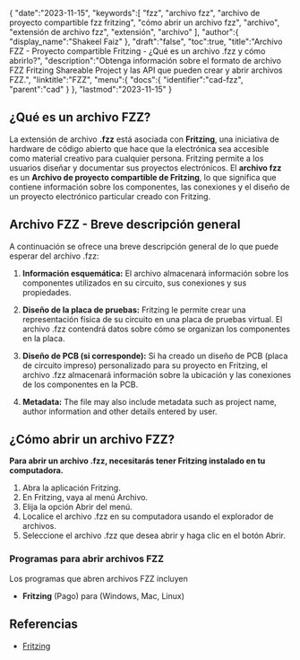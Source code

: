 {
   "date":"2023-11-15",
   "keywords":[
"fzz",
"archivo fzz",
"archivo de proyecto compartible fzz fritzing",
"cómo abrir un archivo fzz",
"archivo",
"extensión de archivo fzz",
"extensión",
"archivo"
],
   "author":{
      "display_name":"Shakeel Faiz"
},
   "draft":"false",
   "toc":true,
   "title":"Archivo FZZ - Proyecto compartible Fritzing - ¿Qué es un archivo .fzz y cómo abrirlo?",
   "description":"Obtenga información sobre el formato de archivo FZZ Fritzing Shareable Project y las API que pueden crear y abrir archivos FZZ.",
   "linktitle":"FZZ",
   "menu":{
      "docs":{
         "identifier":"cad-fzz",
         "parent":"cad"
}
},
   "lastmod":"2023-11-15"
}

## ¿Qué es un archivo FZZ?

La extensión de archivo **.fzz** está asociada con **Fritzing**, una iniciativa de hardware de código abierto que hace que la electrónica sea accesible como material creativo para cualquier persona. Fritzing permite a los usuarios diseñar y documentar sus proyectos electrónicos. El **archivo fzz** es un **Archivo de proyecto compartible de Fritzing**, lo que significa que contiene información sobre los componentes, las conexiones y el diseño de un proyecto electrónico particular creado con Fritzing.

## Archivo FZZ - Breve descripción general

A continuación se ofrece una breve descripción general de lo que puede esperar del archivo .fzz:

1.  **Información esquemática:** El archivo almacenará información sobre los componentes utilizados en su circuito, sus conexiones y sus propiedades.
    
2.  **Diseño de la placa de pruebas:** Fritzing le permite crear una representación física de su circuito en una placa de pruebas virtual. El archivo .fzz contendrá datos sobre cómo se organizan los componentes en la placa.
    
3.  **Diseño de PCB (si corresponde):** Si ha creado un diseño de PCB (placa de circuito impreso) personalizado para su proyecto en Fritzing, el archivo .fzz almacenará información sobre la ubicación y las conexiones de los componentes en la PCB.
    
4.  **Metadata:** The file may also include metadata such as project name, author information and other details entered by user.

## ¿Cómo abrir un archivo FZZ?

**Para abrir un archivo .fzz, necesitarás tener Fritzing instalado en tu computadora.**

1. Abra la aplicación Fritzing.
2. En Fritzing, vaya al menú Archivo.
3. Elija la opción Abrir del menú.
4. Localice el archivo .fzz en su computadora usando el explorador de archivos.
5. Seleccione el archivo .fzz que desea abrir y haga clic en el botón Abrir.

### Programas para abrir archivos FZZ

Los programas que abren archivos FZZ incluyen

- **Fritzing** (Pago) para (Windows, Mac, Linux)

## Referencias
* [Fritzing](https://fritzing.org/)




